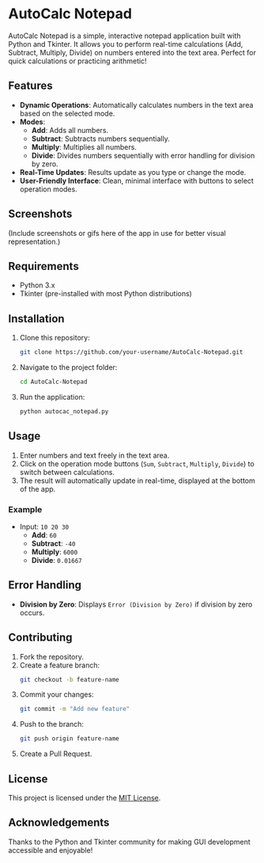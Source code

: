 # AutoCalc Notepad

AutoCalc Notepad is a simple, interactive notepad application built with Python and Tkinter. It allows you to perform real-time calculations (Add, Subtract, Multiply, Divide) on numbers entered into the text area. Perfect for quick calculations or practicing arithmetic!

## Features

- **Dynamic Operations**: Automatically calculates numbers in the text area based on the selected mode.
- **Modes**:
  - **Add**: Adds all numbers.
  - **Subtract**: Subtracts numbers sequentially.
  - **Multiply**: Multiplies all numbers.
  - **Divide**: Divides numbers sequentially with error handling for division by zero.
- **Real-Time Updates**: Results update as you type or change the mode.
- **User-Friendly Interface**: Clean, minimal interface with buttons to select operation modes.

## Screenshots
(Include screenshots or gifs here of the app in use for better visual representation.)

## Requirements

- Python 3.x
- Tkinter (pre-installed with most Python distributions)

## Installation

1. Clone this repository:
   ```bash
   git clone https://github.com/your-username/AutoCalc-Notepad.git
   ```
2. Navigate to the project folder:
   ```bash
   cd AutoCalc-Notepad
   ```
3. Run the application:
   ```bash
   python autocac_notepad.py
   ```

## Usage

1. Enter numbers and text freely in the text area.
2. Click on the operation mode buttons (`Sum`, `Subtract`, `Multiply`, `Divide`) to switch between calculations.
3. The result will automatically update in real-time, displayed at the bottom of the app.

### Example
- Input: `10 20 30`
  - **Add**: `60`
  - **Subtract**: `-40`
  - **Multiply**: `6000`
  - **Divide**: `0.01667`

## Error Handling

- **Division by Zero**: Displays `Error (Division by Zero)` if division by zero occurs.

## Contributing

1. Fork the repository.
2. Create a feature branch:
   ```bash
   git checkout -b feature-name
   ```
3. Commit your changes:
   ```bash
   git commit -m "Add new feature"
   ```
4. Push to the branch:
   ```bash
   git push origin feature-name
   ```
5. Create a Pull Request.

## License

This project is licensed under the [MIT License](LICENSE).

## Acknowledgements

Thanks to the Python and Tkinter community for making GUI development accessible and enjoyable!
